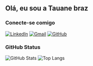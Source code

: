 ## Olá, eu sou a Tauane braz

### Conecte-se comigo
[![LinkedIn](https://img.shields.io/badge/LinkedIn-0077B5?style=for-the-badge&logo=linkedin&logoColor=white)](https://www.linkedin.com/in/tauane-braz-263a57143)
[![Gmail](https://img.shields.io/badge/Gmail-333333?style=for-the-badge&logo=gmail&logoColor=red)](mailto:tauanebs02@gmail.com)
[![GitHub](https://img.shields.io/badge/GitHub-100000?style=for-the-badge&logo=github&logoColor=white)](https://github.com/tauanebraz)

### GitHub Status
![GitHub Stats](https://github-readme-stats.vercel.app/api?username=tauanebraz&theme=transparent&bg_color=000&border_color=30A3DC&show_icons=true&icon_color=30A3DC&title_color=E94D5F&text_color=FFF)
![Top Langs](https://github-readme-stats-git-masterrstaa-rickstaa.vercel.app/api/top-langs/?username=tauanebraz&layout=compact&bg_color=000&border_color=30A3DC&title_color=E94D5F&text_color=FFF)
